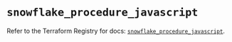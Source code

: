 # `snowflake_procedure_javascript`

Refer to the Terraform Registry for docs: [`snowflake_procedure_javascript`](https://registry.terraform.io/providers/snowflake-labs/snowflake/1.0.0/docs/resources/procedure_javascript).
